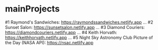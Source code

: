 # mainProjects

#1 Raymond's Sandwiches: https://raymondssandwiches.netlify.app 
...
#2 Sunset Salon: https://sunsetsalon.netlify.app
...
#3 Diamond Couriers: https://diamondcouriers.netlify.app
...
#4 Keith Horvath: https://keithhorvath.netlify.app
...
#5 Night Sky Astronomy Club Picture of the Day (NASA API): https://nsac.netlify.app
